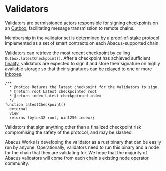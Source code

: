 # Validators

Validators are permissioned actors responsible for signing checkpoints on an [Outbox](../messaging/outbox.md), facilitating message transmission to remote chains.

Membership in the validator set is determined by a [proof-of-stake](../security/proof-of-stake.md) protocol implemented as a set of smart contracts on each Abacus-supported chain.

Validators can retrieve the most recent checkpoint by calling `Outbox.latestCheckpoint()`. After a checkpoint has achieved sufficient [finality](https://medium.com/mechanism-labs/finality-in-blockchain-consensus-d1f83c120a9a), validators are expected to sign it and store their signature on highly available storage so that their signatures can be [relayed](relayer.md) to one or more [Inboxes](../messaging/inbox.md).

```solidity
/**
  * @notice Returns the latest checkpoint for the Validators to sign.
  * @return root Latest checkpointed root
  * @return index Latest checkpointed index
  */
function latestCheckpoint()
  external
  view
  returns (bytes32 root, uint256 index);
```

Validators that sign anything other than a finalized checkpoint risk compromising the safety of the protocol, and may be slashed.

Abacus Works is developing the validator as a rust binary that can be easily run by anyone. Operationally, validators need to run this binary and a node for the chain that they are validating for. We hope that the majority of Abacus validators will come from each chain's existing node operator community.

